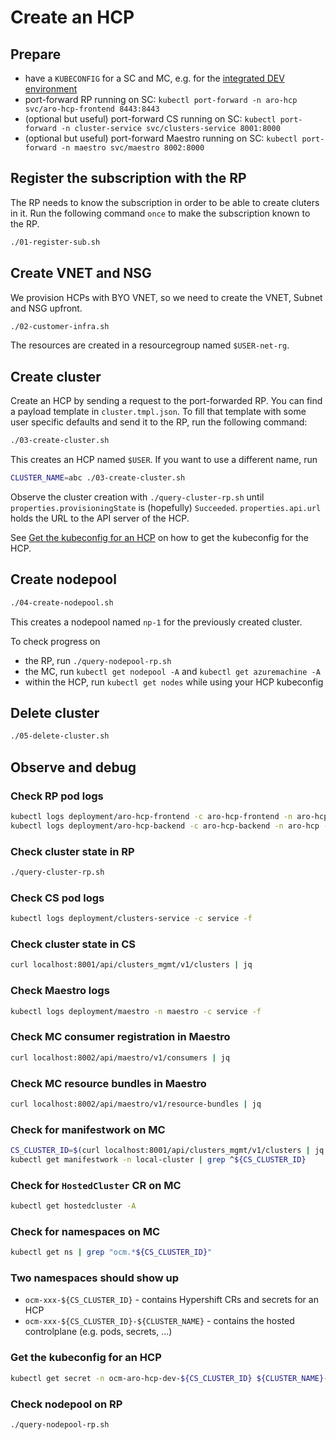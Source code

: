 # Create an HCP

## Prepare

* have a `KUBECONFIG` for a SC and MC, e.g. for the [integrated DEV environment](../dev-infrastructure/docs/development-setup.md#access-integrated-dev-environment)
* port-forward RP running on SC: `kubectl port-forward -n aro-hcp svc/aro-hcp-frontend 8443:8443`
* (optional but useful) port-forward CS running on SC: `kubectl port-forward -n cluster-service svc/clusters-service 8001:8000`
* (optional but useful) port-forward Maestro running on SC: `kubectl port-forward -n maestro svc/maestro 8002:8000`

## Register the subscription with the RP

The RP needs to know the subscription in order to be able to create cluters in it.
Run the following command `once` to make the subscription known to the RP.

```bash
./01-register-sub.sh
```

## Create VNET and NSG

We provision HCPs with BYO VNET, so we need to create the VNET, Subnet and NSG upfront.

```bash
./02-customer-infra.sh
```

The resources are created in a resourcegroup named `$USER-net-rg`.

## Create cluster

Create an HCP by sending a request to the port-forwarded RP. You can find a payload template in `cluster.tmpl.json`.
To fill that template with some user specific defaults and send it to the RP, run the following command:

```bash
./03-create-cluster.sh
```

This creates an HCP named `$USER`. If you want to use a different name, run

```bash
CLUSTER_NAME=abc ./03-create-cluster.sh
```

Observe the cluster creation with `./query-cluster-rp.sh` until `properties.provisioningState` is (hopefully) `Succeeded`.
`properties.api.url` holds the URL to the API server of the HCP.

See [Get the kubeconfig for an HCP](#get-the-kubeconfig-for-an-hcp) on how to get the kubeconfig for the HCP.

## Create nodepool

```bash
./04-create-nodepool.sh
```

This creates a nodepool named `np-1` for the previously created cluster.

To check progress on

* the RP, run `./query-nodepool-rp.sh`
* the MC, run `kubectl get nodepool -A` and `kubectl get azuremachine -A`
* within the HCP, run `kubectl get nodes` while using your HCP kubeconfig

## Delete cluster

```bash
./05-delete-cluster.sh
```

## Observe and debug

### Check RP pod logs

```bash
kubectl logs deployment/aro-hcp-frontend -c aro-hcp-frontend -n aro-hcp -f
kubectl logs deployment/aro-hcp-backend -c aro-hcp-backend -n aro-hcp -f
```

### Check cluster state in RP

```bash
./query-cluster-rp.sh
```

### Check CS pod logs

```bash
kubectl logs deployment/clusters-service -c service -f
```

### Check cluster state in CS

```bash
curl localhost:8001/api/clusters_mgmt/v1/clusters | jq
```

### Check Maestro logs

```bash
kubectl logs deployment/maestro -n maestro -c service -f
```

### Check MC consumer registration in Maestro

```bash
curl localhost:8002/api/maestro/v1/consumers | jq
```

### Check MC resource bundles in Maestro

```bash
curl localhost:8002/api/maestro/v1/resource-bundles | jq
```

### Check for manifestwork on MC

```bash
CS_CLUSTER_ID=$(curl localhost:8001/api/clusters_mgmt/v1/clusters | jq .items[0].id -r)
kubectl get manifestwork -n local-cluster | grep ^${CS_CLUSTER_ID}
```

### Check for `HostedCluster` CR on MC

```bash
kubectl get hostedcluster -A
```

### Check for namespaces on MC

```bash
kubectl get ns | grep "ocm.*${CS_CLUSTER_ID}"
```

### Two namespaces should show up

* `ocm-xxx-${CS_CLUSTER_ID}` - contains Hypershift CRs and secrets for an HCP
* `ocm-xxx-${CS_CLUSTER_ID}-${CLUSTER_NAME}` - contains the hosted controlplane (e.g. pods, secrets, ...)

### Get the kubeconfig for an HCP

```bash
kubectl get secret -n ocm-aro-hcp-dev-${CS_CLUSTER_ID} ${CLUSTER_NAME}-admin-kubeconfig -o json | jq .data.kubeconfig -r | base64 -d > my.kubeconfig
```

### Check nodepool on RP

```bash
./query-nodepool-rp.sh
```
